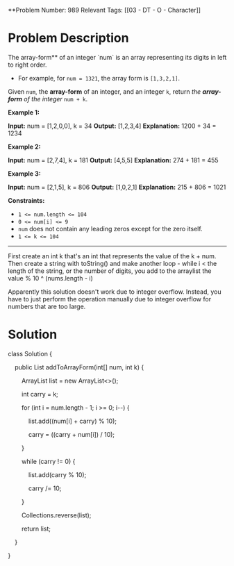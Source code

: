 **Problem Number: 989
Relevant Tags: [[03 - DT - O - Character]]
<h1> Problem Description </h1>
The array-form** of an integer `num` is an array representing its digits in left to right order.

- For example, for `num = 1321`, the array form is `[1,3,2,1]`.

Given `num`, the **array-form** of an integer, and an integer `k`, return _the **array-form** of the integer_ `num + k`.

**Example 1:**

**Input:** num = [1,2,0,0], k = 34
**Output:** [1,2,3,4]
**Explanation:** 1200 + 34 = 1234

**Example 2:**

**Input:** num = [2,7,4], k = 181
**Output:** [4,5,5]
**Explanation:** 274 + 181 = 455

**Example 3:**

**Input:** num = [2,1,5], k = 806
**Output:** [1,0,2,1]
**Explanation:** 215 + 806 = 1021

**Constraints:**

- `1 <= num.length <= 104`
- `0 <= num[i] <= 9`
- `num` does not contain any leading zeros except for the zero itself.
- `1 <= k <= 104`

-----
First create an int k that's an int that represents the value of the k + num.
Then create a string with toString() and make another loop - while i < the length of the string, or the number of digits, you add to the arraylist the value % 10 ^ (nums.length - i)

Apparently this solution doesn't work due to integer overflow. Instead, you have to just perform the operation manually due to integer overflow for numbers that are too large.

<h1> Solution </h1>
class Solution {

    public List<Integer> addToArrayForm(int[] num, int k) {

        ArrayList<Integer> list = new ArrayList<>();

        int carry = k;

  

        for (int i = num.length - 1; i >= 0; i--) {

            list.add((num[i] + carry) % 10);

            carry = ((carry + num[i]) / 10);

        }

        while (carry != 0) {

            list.add(carry % 10);

            carry /= 10;

        }

  

        Collections.reverse(list);

        return list;

  

    }

}